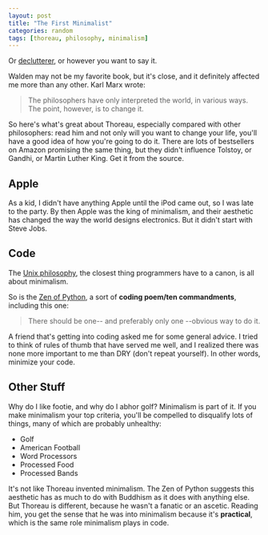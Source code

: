 ```yaml
---
layout: post
title: "The First Minimalist"
categories: random
tags: [thoreau, philosophy, minimalism]
---
```


Or [declutterer](http://www.nytimes.com/2015/07/04/opinion/thoreau-the-first-declutterer.html), or however you want to say it.

Walden may not be my favorite book, but it's close, and it definitely affected me more than any other. Karl Marx wrote:

>The philosophers have only interpreted the world, in various ways. The point, however, is to change it.

So here's what's great about Thoreau, especially compared with other philosophers: read him and not only will you want to change your life, you'll have a good idea of how you're going to do it. There are lots of bestsellers on Amazon promising the same thing, but they didn't influence Tolstoy, or Gandhi, or Martin Luther King. Get it from the source.

## Apple

As a kid, I didn't have anything Apple until the iPod came out, so I was late to the party. By then Apple was the king of minimalism, and their aesthetic has changed the way the world designs electronics. But it didn't start with Steve Jobs.

## Code

The [Unix philosophy](https://en.wikipedia.org/wiki/Unix_philosophy), the closest thing programmers have to a canon, is all about minimalism.

So is the [Zen of Python](https://www.python.org/dev/peps/pep-0020/), a sort of __coding poem/ten commandments__, including this one:

>There should be one-- and preferably only one --obvious way to do it.

A friend that's getting into coding asked me for some general advice. I tried to think of rules of thumb that have served me well, and I realized there was none more important to me than DRY (don't repeat yourself). In other words, minimize your code.

## Other Stuff

Why do I like footie, and why do I abhor golf? Minimalism is part of it. If you make minimalism your top criteria, you'll be compelled to disqualify lots of things, many of which are probably unhealthy:

- Golf
- American Football
- Word Processors
- Processed Food
- Processed Bands

It's not like Thoreau invented minimalism. The Zen of Python suggests this aesthetic has as much to do with Buddhism as it does with anything else. But Thoreau is different, because he wasn't a fanatic or an ascetic. Reading him, you get the sense that he was into minimalism because it's __practical__, which is the same role minimalism plays in code.
